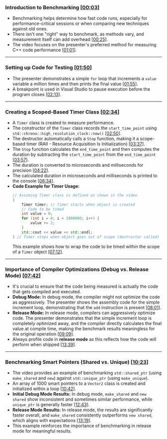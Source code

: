 ### **Introduction to Benchmarking** \[[00:03](http://www.youtube.com/watch?v=YG4jexlSAjc&t=3)\]

  * Benchmarking helps determine how fast code runs, especially for performance-critical sessions or when comparing new techniques against old ones.
  * There isn't one "right" way to benchmark, as methods vary, and measurement itself can add overhead \[[00:25](http://www.youtube.com/watch?v=YG4jexlSAjc&t=25)\].
  * The video focuses on the presenter's preferred method for measuring C++ code performance \[[01:01](http://www.youtube.com/watch?v=YG4jexlSAjc&t=61)\].

-----

### **Setting up Code for Testing** \[[01:50](http://www.youtube.com/watch?v=YG4jexlSAjc&t=110)\]

  * The presenter demonstrates a simple `for` loop that increments a `value` variable a million times and then prints the final value \[[01:55](http://www.youtube.com/watch?v=YG4jexlSAjc&t=115)\].
  * A breakpoint is used in Visual Studio to pause execution before the program closes \[[02:13](http://www.youtube.com/watch?v=YG4jexlSAjc&t=133)\].

-----

### **Creating a Scoped-Based Timer Class** \[[02:34](http://www.youtube.com/watch?v=YG4jexlSAjc&t=154)\]

  * A `Timer` class is created to measure performance.
  * The constructor of the `Timer` class records the `start_time_point` using `std::chrono::high_resolution_clock::now()` \[[02:50](http://www.youtube.com/watch?v=YG4jexlSAjc&t=170)\].
  * The destructor automatically calls a `Stop` function, making it a scope-based timer (RAII - Resource Acquisition Is Initialization) \[[03:37](http://www.youtube.com/watch?v=YG4jexlSAjc&t=217)\].
  * The `Stop` function calculates the `end_time_point` and then computes the duration by subtracting the `start_time_point` from the `end_time_point` \[[03:57](http://www.youtube.com/watch?v=YG4jexlSAjc&t=237)\].
  * The duration is converted to microseconds and milliseconds for precision \[[04:22](http://www.youtube.com/watch?v=YG4jexlSAjc&t=262)\].
  * The calculated duration in microseconds and milliseconds is printed to the console \[[06:34](http://www.youtube.com/watch?v=YG4jexlSAjc&t=394)\].
  * **Code Example for Timer Usage:**
    ```cpp
    // Assuming Timer class is defined as shown in the video
    {
        Timer timer; // Timer starts when object is created
        // Code to be timed
        int value = 0;
        for (int i = 0; i < 1000000; i++) {
            value += 2;
        }
        std::cout << value << std::endl;
    } // Timer stops when object goes out of scope (destructor called)
    ```
    This example shows how to wrap the code to be timed within the scope of a `Timer` object \[[07:12](http://www.youtube.com/watch?v=YG4jexlSAjc&t=432)\].

-----

### **Importance of Compiler Optimizations (Debug vs. Release Mode)** \[[07:42](http://www.youtube.com/watch?v=YG4jexlSAjc&t=462)\]

  * It's crucial to ensure that the code being measured is actually the code that gets compiled and executed.
  * **Debug Mode:** In debug mode, the compiler might not optimize the code as aggressively. The presenter shows the assembly code for the simple increment loop, demonstrating that the `add` instruction is present \[[08:01](http://www.youtube.com/watch?v=YG4jexlSAjc&t=481)\].
  * **Release Mode:** In release mode, compilers can aggressively optimize code. The presenter demonstrates that the simple increment loop is completely optimized away, and the compiler directly calculates the final value at compile time, making the benchmark results meaningless for the original operation \[[09:09](http://www.youtube.com/watch?v=YG4jexlSAjc&t=549)\].
  * Always profile code in **release mode** as this reflects how the code will perform when shipped \[[13:39](http://www.youtube.com/watch?v=YG4jexlSAjc&t=819)\].

-----

### **Benchmarking Smart Pointers (Shared vs. Unique)** \[[10:23](http://www.youtube.com/watch?v=YG4jexlSAjc&t=623)\]

  * The video provides an example of benchmarking `std::shared_ptr` (using `make_shared` and `new`) against `std::unique_ptr` (using `make_unique`).
  * An array of 1000 smart pointers to a `Vector2` class is created and initialized within a loop \[[10:42](http://www.youtube.com/watch?v=YG4jexlSAjc&t=642)\].
  * **Initial Debug Mode Results:** In debug mode, `make_shared` and `new shared` show inconsistent and sometimes similar performance, while `unique_ptr` is generally faster \[[12:43](http://www.youtube.com/watch?v=YG4jexlSAjc&t=763)\].
  * **Release Mode Results:** In release mode, the results are significantly faster overall, and `make_shared` consistently outperforms `new shared`, which aligns with expectations \[[13:19](http://www.youtube.com/watch?v=YG4jexlSAjc&t=799)\].
  * This example reinforces the importance of benchmarking in release mode for meaningful results.

